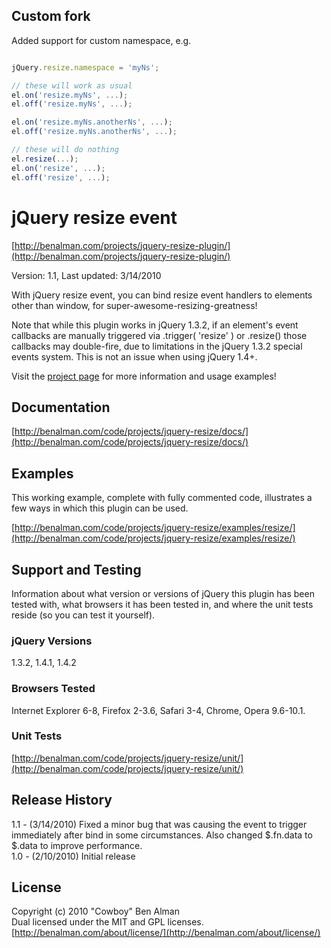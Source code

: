 ## Custom fork

Added support for custom namespace, e.g.

```js

jQuery.resize.namespace = 'myNs';

// these will work as usual
el.on('resize.myNs', ...);
el.off('resize.myNs', ...);

el.on('resize.myNs.anotherNs', ...);
el.off('resize.myNs.anotherNs', ...);

// these will do nothing
el.resize(...);
el.on('resize', ...);
el.off('resize', ...);

```


# jQuery resize event #
[http://benalman.com/projects/jquery-resize-plugin/](http://benalman.com/projects/jquery-resize-plugin/)

Version: 1.1, Last updated: 3/14/2010

With jQuery resize event, you can bind resize event handlers to elements other than window, for super-awesome-resizing-greatness!

Note that while this plugin works in jQuery 1.3.2, if an element's event callbacks are manually triggered via .trigger( 'resize' ) or .resize() those callbacks may double-fire, due to limitations in the jQuery 1.3.2 special events system. This is not an issue when using jQuery 1.4+.
  
Visit the [project page](http://benalman.com/projects/jquery-resize-plugin/) for more information and usage examples!


## Documentation ##
[http://benalman.com/code/projects/jquery-resize/docs/](http://benalman.com/code/projects/jquery-resize/docs/)


## Examples ##
This working example, complete with fully commented code, illustrates a few
ways in which this plugin can be used.

[http://benalman.com/code/projects/jquery-resize/examples/resize/](http://benalman.com/code/projects/jquery-resize/examples/resize/)  

## Support and Testing ##
Information about what version or versions of jQuery this plugin has been
tested with, what browsers it has been tested in, and where the unit tests
reside (so you can test it yourself).

### jQuery Versions ###
1.3.2, 1.4.1, 1.4.2

### Browsers Tested ###
Internet Explorer 6-8, Firefox 2-3.6, Safari 3-4, Chrome, Opera 9.6-10.1.

### Unit Tests ###
[http://benalman.com/code/projects/jquery-resize/unit/](http://benalman.com/code/projects/jquery-resize/unit/)


## Release History ##

1.1 - (3/14/2010) Fixed a minor bug that was causing the event to trigger immediately after bind in some circumstances. Also changed $.fn.data to $.data to improve performance.  
1.0 - (2/10/2010) Initial release


## License ##
Copyright (c) 2010 "Cowboy" Ben Alman  
Dual licensed under the MIT and GPL licenses.  
[http://benalman.com/about/license/](http://benalman.com/about/license/)

